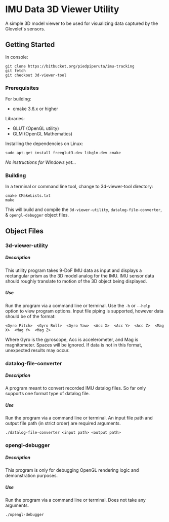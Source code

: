 # IMU Data 3D Viewer Utility

A simple 3D model viewer to be used for visualizing data captured by the Glovelet's sensors.

## Getting Started

In console:
```
git clone https://bitbucket.org/piedpiperuta/imu-tracking
git fetch
git checkout 3d-viewer-tool
```
### Prerequisites

For building:
- cmake 3.6.x or higher

Libraries:
- GLUT (OpenGL utility)
- GLM (OpenGL Mathematics)

Installing the dependencies on Linux:
```
sudo apt-get install freeglut3-dev libglm-dev cmake
```
*No instructions for Windows yet...*

### Building

In a terminal or command line tool, change to 3d-viewer-tool directory:
```
cmake CMakeLists.txt
make
```
This will build and compile the `3d-viewer-utility`, `datalog-file-converter`, & `opengl-debugger` object files.

## Object Files

### 3d-viewer-utility
##### Description
This utility program takes 9-DoF IMU data as input and displays a rectangular prism as the 3D model analog for the IMU. IMU sensor data should roughly translate to motion of the 3D object being displayed.
##### Use
Run the program via a command line or terminal. Use the `-h` or `--help` option to view program options. Input file piping is supported, however data should be of the format:
```
<Gyro Pitch>  <Gyro Roll>  <Gyro Yaw>  <Acc X>  <Acc Y>  <Acc Z>  <Mag X>  <Mag Y>  <Mag Z>
```
Where Gyro is the gyroscope, Acc is accelerometer, and Mag is magnitometer. Spaces will be ignored. If data is not in this format, unexpected results may occur.
### datalog-file-converter
##### Description
A program meant to convert recorded IMU datalog files. So far only supports one format type of datalog file.
##### Use
Run the program via a command line or terminal. An input file path and output file path (in strict order) are required arguments.
```
./datalog-file-converter <input path> <output path> 
```
### opengl-debugger
##### Description
This program is only for debugging OpenGL rendering logic and demonstration purposes.
##### Use
Run the program via a command line or terminal. Does not take any arguments.
```
./opengl-debugger
```
